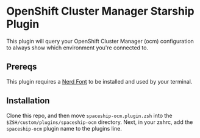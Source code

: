 # OpenShift Cluster Manager Starship Plugin

This plugin will query your OpenShift Cluster Manager (ocm) configuration to always show which environment you're connected to.

## Prereqs

This plugin requires a [Nerd Font](https://www.nerdfonts.com/font-downloads) to be installed and used by your terminal.

## Installation

Clone this repo, and then move `spaceship-ocm.plugin.zsh` into the `$ZSH/custom/plugins/spaceship-ocm` directory. Next, in your zshrc, add the `spaceship-ocm` plugin name to the plugins line.
